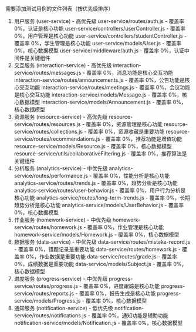 需要添加测试用例的文件列表（按优先级排序）
1. 用户服务 (user-service) - 高优先级
user-service/routes/auth.js - 覆盖率 0%，认证是核心功能
user-service/controllers/userController.js - 覆盖率 0%，用户管理是核心功能
user-service/controllers/studentController.js - 覆盖率 0%，学生管理是核心功能
user-service/models/User.js - 覆盖率 0%，核心数据模型
user-service/middleware/auth.js - 覆盖率 0%，认证中间件是关键组件
2. 交互服务 (interaction-service) - 高优先级
interaction-service/routes/messages.js - 覆盖率 0%，消息功能是核心交互功能
interaction-service/routes/announcements.js - 覆盖率 0%，公告功能是核心交互功能
interaction-service/routes/meetings.js - 覆盖率 0%，会议功能是核心交互功能
interaction-service/models/Message.js - 覆盖率 0%，核心数据模型
interaction-service/models/Announcement.js - 覆盖率 0%，核心数据模型
3. 资源服务 (resource-service) - 高优先级
resource-service/routes/resources.js - 覆盖率 0%，资源管理是核心功能
resource-service/routes/collections.js - 覆盖率 0%，资源收藏是重要功能
resource-service/routes/recommendations.js - 覆盖率 0%，推荐功能是增值功能
resource-service/models/Resource.js - 覆盖率 0%，核心数据模型
resource-service/utils/collaborativeFiltering.js - 覆盖率 0%，推荐算法是关键组件
4. 分析服务 (analytics-service) - 中优先级
analytics-service/routes/performance.js - 覆盖率 0%，性能分析是核心功能
analytics-service/routes/trends.js - 覆盖率 0%，趋势分析是核心功能
analytics-service/routes/user-behavior.js - 覆盖率 0%，用户行为分析是核心功能
analytics-service/routes/long-term-trends.js - 覆盖率 0%，长期趋势分析是核心功能
analytics-service/models/UserBehavior.js - 覆盖率 0%，核心数据模型
5. 作业服务 (homework-service) - 中优先级
homework-service/routes/homework.js - 覆盖率 0%，作业管理是核心功能
homework-service/models/Homework.js - 覆盖率 0%，核心数据模型
6. 数据服务 (data-service) - 中优先级
data-service/routes/mistake-record.js - 覆盖率 0%，错题记录是重要功能
data-service/routes/homework.js - 覆盖率 0%，作业数据是重要功能
data-service/routes/grade.js - 覆盖率 0%，成绩数据是重要功能
data-service/models/Subject.js - 覆盖率 0%，核心数据模型
7. 进度服务 (progress-service) - 中优先级
progress-service/routes/progress.js - 覆盖率 0%，进度跟踪是核心功能
progress-service/routes/reports.js - 覆盖率 0%，报告生成是核心功能
progress-service/models/Progress.js - 覆盖率 0%，核心数据模型
8. 通知服务 (notification-service) - 低优先级
notification-service/routes/notifications.js - 覆盖率 0%，通知功能是辅助功能
notification-service/models/Notification.js - 覆盖率 0%，核心数据模型